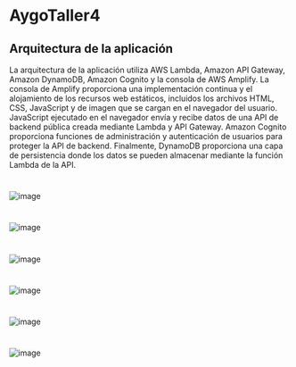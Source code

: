 # AygoTaller4


## Arquitectura de la aplicación

La arquitectura de la aplicación utiliza AWS Lambda, Amazon API Gateway, Amazon DynamoDB, Amazon Cognito y la consola de AWS Amplify.
La consola de Amplify proporciona una implementación continua y el alojamiento de los recursos web estáticos, incluidos los archivos HTML, CSS, JavaScript y de imagen que se cargan en el navegador del usuario. JavaScript ejecutado en el navegador envía y recibe datos de una API de backend pública creada mediante Lambda y API Gateway. Amazon Cognito proporciona funciones de administración y autenticación de usuarios para proteger la API de backend. Finalmente, DynamoDB proporciona una capa de persistencia donde los datos se pueden almacenar mediante la función Lambda de la API.


#

![image](https://user-images.githubusercontent.com/31891276/202299582-baf4dc8e-2636-42cb-97ba-c318583fab56.png)
#

![image](https://user-images.githubusercontent.com/31891276/202299257-7b0e4bd1-7e3c-4e71-b86d-7ba09fd3efd0.png)
#

![image](https://user-images.githubusercontent.com/31891276/202299779-8cdd16d7-5b35-4a30-be3f-97c9094edda2.png)

#

![image](https://user-images.githubusercontent.com/31891276/202299464-10039462-1859-4f7d-8606-83e2215a2d5a.png)

#
![image](https://user-images.githubusercontent.com/31891276/202302435-4f04d88f-7bb3-48cd-9e85-7c36230db206.png)

#
![image](https://user-images.githubusercontent.com/31891276/202302822-4ce85d0a-e851-41b4-89ec-13595ca2f2ed.png)

#

